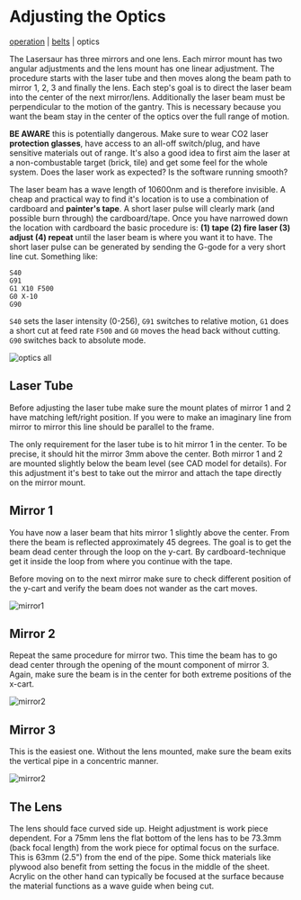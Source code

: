 Adjusting the Optics
=============


[operation](operation) | [belts](timing_belts) | optics

The Lasersaur has three mirrors and one lens. Each mirror mount has two angular adjustments and the lens mount has one linear adjustment. The procedure starts with the laser tube and then moves along the beam path to mirror 1, 2, 3 and finally the lens. Each step's goal is to direct the laser beam into the center of the next mirror/lens. Additionally the laser beam must be perpendicular to the motion of the gantry. This is necessary because you want the beam stay in the center of the optics over the full range of motion.

**BE AWARE** this is potentially dangerous. Make sure to wear CO2 laser **protection glasses**, have access to an all-off switch/plug, and have sensitive materials out of range. It's also a good idea to first aim the laser at a non-combustable target (brick, tile) and get some feel for the whole system. Does the laser work as expected? Is the software running smooth?

The laser beam has a wave length of 10600nm and is therefore invisible. A cheap and practical way to find it's location is to use a combination of cardboard and **painter's tape**. A short laser pulse will clearly mark (and possible burn through) the cardboard/tape. Once you have narrowed down the location with cardboard the basic procedure is: **(1) tape (2) fire laser (3) adjust (4) repeat** until the laser beam is where you want it to have. The short laser pulse can be generated by sending  the G-gode for a very short line cut. Something like:

    S40
    G91
    G1 X10 F500
    G0 X-10
    G90

`S40` sets the laser intensity (0-256), `G91` switches to relative motion, `G1` does a short cut at feed rate `F500` and `G0` moves the head back without cutting. `G90` switches back to absolute mode.

![optics all](http://farm6.static.flickr.com/5062/5894689085_12bd15dc4d_z.jpg)


Laser Tube
----------

Before adjusting the laser tube make sure  the mount plates of mirror 1 and 2 have matching left/right position. If you were to make an imaginary line from mirror to mirror this line should be parallel to the frame.

The only requirement for the laser tube is to hit mirror 1 in the center. To be precise, it should hit the mirror 3mm above the center. Both mirror 1 and 2 are mounted slightly below the beam level (see CAD model for details). For this adjustment it's best to take out the mirror and attach the tape directly on the mirror mount.


Mirror 1
-------

You have now a laser beam that hits mirror 1 slightly above the center. From there the beam is reflected approximately 45 degrees. The goal is to get the  beam dead center through the loop on the y-cart. By cardboard-technique get it inside the loop from where you continue with the tape. 

Before moving on to the next mirror make sure to check different position of the y-cart and verify the beam does not wander as the cart moves.

![mirror1](http://farm7.static.flickr.com/6029/5894689245_59ce4c79e2_z.jpg)


Mirror 2
-------

Repeat the same procedure for mirror two. This time the beam has to go dead center through the opening of the mount component of mirror 3. Again, make sure the beam is in the center for both extreme positions of the x-cart.

![mirror2](http://farm6.static.flickr.com/5263/5894689487_9437940391_z.jpg)


Mirror 3
-------

This is the easiest one. Without the lens mounted, make sure the beam exits the vertical pipe in a concentric manner.

![mirror2](http://farm6.static.flickr.com/5318/5894689583_7c4fc2afe3_z.jpg)


The Lens
--------

The lens should face curved side up. Height adjustment is work piece dependent. For a 75mm lens the flat bottom of the lens has to be 73.3mm (back focal length) from the work piece for optimal focus on the surface. This is 63mm (2.5") from the end of the pipe. Some thick materials like plywood also benefit from setting the focus in the middle of the sheet. Acrylic on the other hand can typically be focused at the surface because the material functions as a wave guide when being cut.

